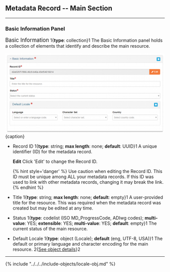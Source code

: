 ## Metadata Record -- Main Section
---

### Basic Information Panel

<span class="md-panel" style="font-size: larger">Basic Information</span> <i class="fa fa-asterisk required" title="Required"> </i> 1{**type**: collection}1  The <span class="md-panel">Basic Information</span> panel holds a collection of elements that identify and describe the main resource.

![Basic Information Panel](/assets/reference/edit-objects/metadata/main/basicInfo-main.png){caption}

* <span class="md-element">Record ID</span> <i class="fa fa-asterisk required" title="Required"></i> 1{**type**: string; **max length**: none; **default**: UUID}1 A unique identifier (ID) for the metadata record. 

  <strong class="btn btn-warning btn-xs"> <i class="fa fa-pencil"> </i> Edit</strong> Click 'Edit' to change the <span class="md-element">Record ID</span>.

  {% hint style='danger' %}
  Use caution when editing the <span class="md-element">Record ID</span>.  This ID must be unique among ALL your metadata records.  If this ID was used to link with other metadata records, changing it may break the link.
  {% endhint %}

* <span class="md-element">Title</span> <i class="fa fa-asterisk required" title="Required"> </i> 1{**type**: string; **max length**: none; **default**: empty}1 A user-provided title for the resource.  This was required when the metadata record was created but may be edited at any time.

* <span class="md-element">Status</span> <i class="fa fa-asterisk required" title="Required"> </i> 1{**type**: codelist (ISO MD_ProgressCode, ADIwg codes); **multi-value**: YES; **extensible**: YES; **multi-value**: YES; **default**: empty}1 The current status of the main resource.

* <span class="md-element">Default Locale</span> <i class="fa fa-asterisk required" title="Required"> </i> 1{**type**: object (<span class="md-panel">Locale</span>); **default** (eng, UTF-8, USA)}1 The default or primary language and character encoding for the main resource. 2{[See object details](#locale-object)}2 

---

{% include "../../../include-objects/locale-obj.md" %}

